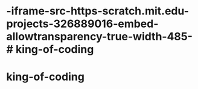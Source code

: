 # -iframe-src-https-scratch.mit.edu-projects-326889016-embed-allowtransparency-true-width-485-# king-of-coding
# king-of-coding
